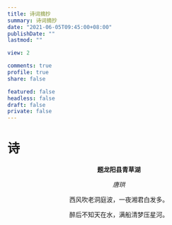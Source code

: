 ```yaml
---
title: 诗词摘抄
summary: 诗词摘抄
date: "2021-06-05T09:45:00+08:00"
publishDate: ""
lastmod: ""

view: 2

comments: true
profile: true
share: false

featured: false
headless: false
draft: false
private: false
---
```


# 诗

<center>

**题龙阳县青草湖** 

*唐珙*

西风吹老洞庭波，一夜湘君白发多。

醉后不知天在水，满船清梦压星河。


</center>